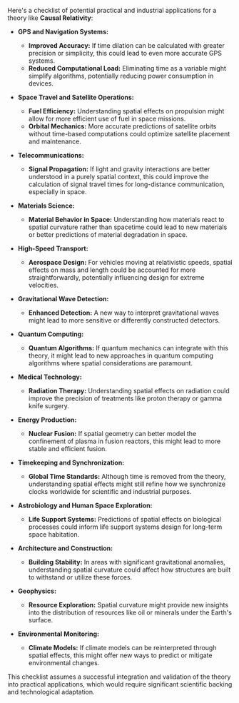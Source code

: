 Here's a checklist of potential practical and industrial applications for a theory like **Causal Relativity**:

- **GPS and Navigation Systems:**
  - **Improved Accuracy:** If time dilation can be calculated with greater precision or simplicity, this could lead to even more accurate GPS systems.
  - **Reduced Computational Load:** Eliminating time as a variable might simplify algorithms, potentially reducing power consumption in devices.

- **Space Travel and Satellite Operations:**
  - **Fuel Efficiency:** Understanding spatial effects on propulsion might allow for more efficient use of fuel in space missions.
  - **Orbital Mechanics:** More accurate predictions of satellite orbits without time-based computations could optimize satellite placement and maintenance.

- **Telecommunications:**
  - **Signal Propagation:** If light and gravity interactions are better understood in a purely spatial context, this could improve the calculation of signal travel times for long-distance communication, especially in space.

- **Materials Science:**
  - **Material Behavior in Space:** Understanding how materials react to spatial curvature rather than spacetime could lead to new materials or better predictions of material degradation in space.

- **High-Speed Transport:**
  - **Aerospace Design:** For vehicles moving at relativistic speeds, spatial effects on mass and length could be accounted for more straightforwardly, potentially influencing design for extreme velocities.

- **Gravitational Wave Detection:**
  - **Enhanced Detection:** A new way to interpret gravitational waves might lead to more sensitive or differently constructed detectors.

- **Quantum Computing:**
  - **Quantum Algorithms:** If quantum mechanics can integrate with this theory, it might lead to new approaches in quantum computing algorithms where spatial considerations are paramount.

- **Medical Technology:**
  - **Radiation Therapy:** Understanding spatial effects on radiation could improve the precision of treatments like proton therapy or gamma knife surgery.

- **Energy Production:**
  - **Nuclear Fusion:** If spatial geometry can better model the confinement of plasma in fusion reactors, this might lead to more stable and efficient fusion.

- **Timekeeping and Synchronization:**
  - **Global Time Standards:** Although time is removed from the theory, understanding spatial effects might still refine how we synchronize clocks worldwide for scientific and industrial purposes.

- **Astrobiology and Human Space Exploration:**
  - **Life Support Systems:** Predictions of spatial effects on biological processes could inform life support systems design for long-term space habitation.

- **Architecture and Construction:**
  - **Building Stability:** In areas with significant gravitational anomalies, understanding spatial curvature could affect how structures are built to withstand or utilize these forces.

- **Geophysics:**
  - **Resource Exploration:** Spatial curvature might provide new insights into the distribution of resources like oil or minerals under the Earth's surface.

- **Environmental Monitoring:**
  - **Climate Models:** If climate models can be reinterpreted through spatial effects, this might offer new ways to predict or mitigate environmental changes.

This checklist assumes a successful integration and validation of the theory into practical applications, which would require significant scientific backing and technological adaptation.
